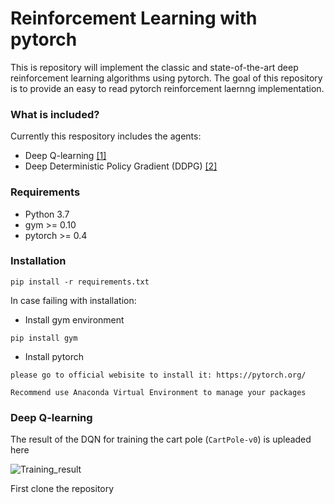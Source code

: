 # Reinforcement Learning with pytorch
This is repository will implement the classic and state-of-the-art deep reinforcement learning algorithms using pytorch. The goal of this repository is to provide an easy to read pytorch reinforcement laernng implementation.

### What is included?
Currently this respository includes the agents:
* Deep Q-learning [[1]](https://arxiv.org/abs/1312.5602)
* Deep Deterministic Policy Gradient (DDPG) [[2]](https://arxiv.org/abs/1509.02971)

### Requirements
* Python 3.7
* gym >= 0.10
* pytorch >= 0.4

### Installation

```
pip install -r requirements.txt 
```

In case failing with installation:

* Install gym environment
```
pip install gym 
```

* Install pytorch
```
please go to official webisite to install it: https://pytorch.org/

Recommend use Anaconda Virtual Environment to manage your packages
```

### Deep Q-learning
The result of the DQN for training the cart pole (`CartPole-v0`) is upleaded here

![Training_result](https://user-images.githubusercontent.com/51369142/85757437-6081e100-b707-11ea-9ac7-d337937dfa99.png)

First clone the repository


